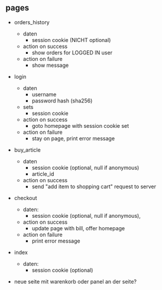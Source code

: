 ## pages
- orders_history
  - daten
    * session cookie (NICHT optional)
  - action on success
    * show orders for LOGGED IN user
  - action on failure 
    * show message
- login
  - daten
    * username
    * password hash (sha256)
  - sets
    * session cookie
  - action on success
    * goto homepage with session cookie set
  - action on failure
    * stay on page, print error message
- buy_article
  - daten
    * session cookie (optional, null if anonymous)
    * article_id
  - action on success
    * send "add item to shopping cart" request to server
- checkout
  - daten:
    * session cookie (optional, null if anonymous),
  - action on success
    * update page with bill, offer homepage
  - action on failure
    * print error message
- index
  - daten: 
    * session cookie (optional)

- neue seite mit warenkorb oder panel an der seite?
